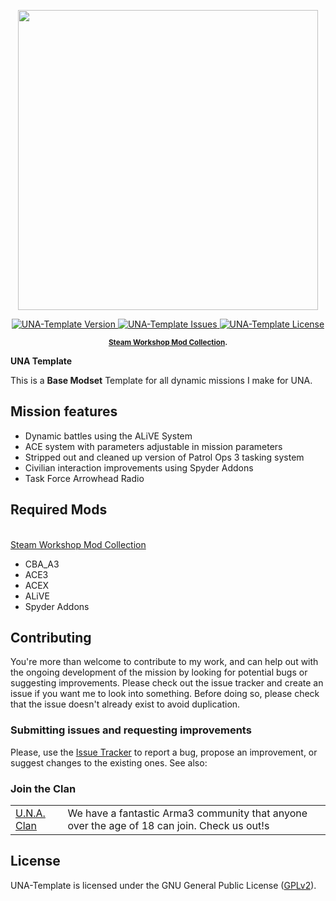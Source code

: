 <p align="center">
    <img src="https://github.com/EchoTwoZero/UNA-Template/blob/master/extras/assets/logo/una_title.jpg?raw=true" width="480">
</p>

<p align="center">
    <a href="https://github.com/EchoTwoZero/UNA-Template/releases/latest">
        <img src="https://img.shields.io/badge/Version-1.00-blue.svg?style=flat-square" alt="UNA-Template Version">
    </a>
    <a href="https://github.com/EchoTwoZero/UNA-Template/issues">
        <img src="https://img.shields.io/github/issues-raw/EchoTwoZero/UNA-Template.svg?style=flat-square&label=Issues" alt="UNA-Template Issues">
    </a>
    <a href="https://github.com/EchoTwoZero/UNA-Template/blob/master/LICENSE">
        <img src="https://img.shields.io/badge/License-GPLv2-red.svg?style=flat-square" alt="UNA-Template License">
    </a>
</p>

<p align="center">
    <sup><strong><a href="http://steamcommunity.com/sharedfiles/filedetails/?id=1286303509">Steam Workshop Mod Collection</a>.<br/>
        </a></strong></sup>
</p>

**UNA Template**

This is a **Base Modset** Template for all dynamic missions I make for UNA.

## Mission features

- Dynamic battles using the ALiVE System
- ACE system with parameters adjustable in mission parameters
- Stripped out and cleaned up version of Patrol Ops 3 tasking system
- Civilian interaction improvements using Spyder Addons
- Task Force Arrowhead Radio

## Required Mods
<br/><a href="http://steamcommunity.com/sharedfiles/filedetails/?id=1286303509">Steam Workshop Mod Collection</a>

- CBA_A3
- ACE3
- ACEX
- ALiVE
- Spyder Addons


## Contributing

You're more than welcome to contribute to my work, and can help out with the ongoing development of the mission by looking for potential bugs or suggesting improvements. Please check out the issue tracker and create an issue if you want me to look into something.  Before doing so, please check that the issue doesn't already exist to avoid duplication.

### Submitting issues and requesting improvements

Please, use the [Issue Tracker](https://github.com/EchoTwoZero/UNA-Template/issues) to report a bug, propose an improvement, or suggest changes to the existing ones. See also:

### Join the Clan

<table>
  <tr>
    <td><a href="https://united-nations-army.eu/">U.N.A. Clan</a></td>
    <td>We have a fantastic Arma3 community that anyone over the age of 18 can join.  Check us out!s</td>
  </tr>
</table>

## License

UNA-Template is licensed under the GNU General Public License ([GPLv2](https://github.com/EchoTwoZero/UNA-Template/blob/master/LICENSE)).

